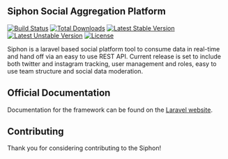 ## Siphon Social Aggregation Platform

[![Build Status](https://travis-ci.org/laravel/framework.svg)](https://travis-ci.org/laravel/framework)
[![Total Downloads](https://poser.pugx.org/laravel/framework/d/total.svg)](https://packagist.org/packages/laravel/framework)
[![Latest Stable Version](https://poser.pugx.org/laravel/framework/v/stable.svg)](https://packagist.org/packages/laravel/framework)
[![Latest Unstable Version](https://poser.pugx.org/laravel/framework/v/unstable.svg)](https://packagist.org/packages/laravel/framework)
[![License](https://poser.pugx.org/laravel/framework/license.svg)](https://packagist.org/packages/laravel/framework)

Siphon is a laravel based social platform tool to consume data in real-time and hand off via an easy to use REST API. Current release is set to include both twitter and instagram tracking, user management and roles, easy to use team structure and social data moderation.

## Official Documentation

Documentation for the framework can be found on the [Laravel website](http://laravel.com/docs).

## Contributing

Thank you for considering contributing to the Siphon!

